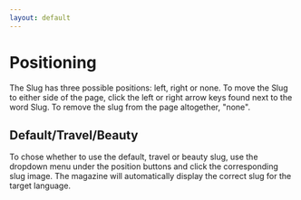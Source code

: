 ```yaml
---
layout: default
---
```


# Positioning
<!-- [[TOC]] -->
The Slug has three possible positions: left, right or none. To move the Slug to either side of the page, click the left or right arrow keys found next to the word Slug. To remove the slug from the page altogether, "none".  


## Default/Travel/Beauty

To chose whether to use the default, travel or beauty slug, use the dropdown menu under the position buttons and click the corresponding slug image. The magazine will automatically display the correct slug for the target language.